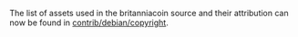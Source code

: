 The list of assets used in the britanniacoin source and their attribution can now be found in [contrib/debian/copyright](../contrib/debian/copyright).

